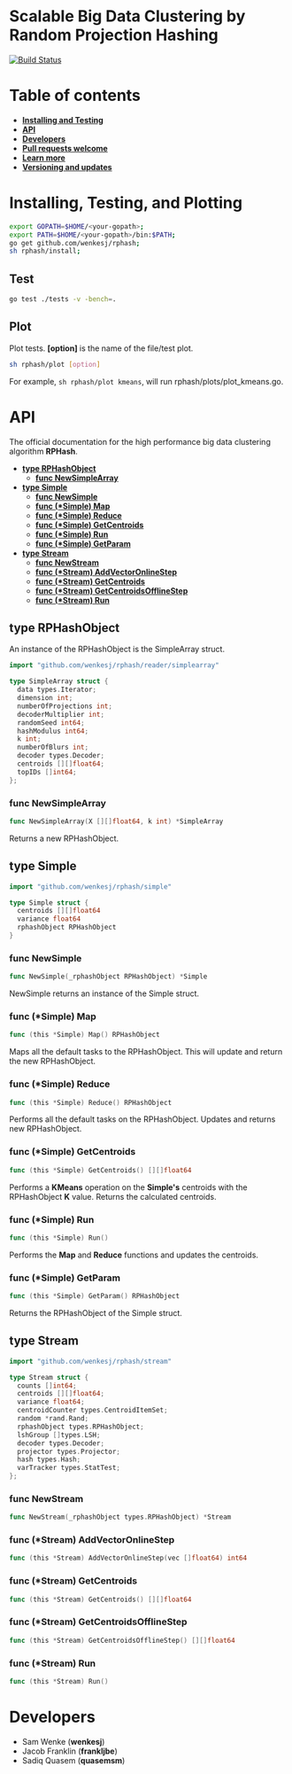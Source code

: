 # Scalable Big Data Clustering by Random Projection Hashing #
[![Build Status](https://travis-ci.org/wenkesj/rphash.svg)](https://travis-ci.org/wenkesj/rphash)

# Table of contents #
+ **[Installing and Testing](https://github.com/wenkesj/rphash#installing-and-testing)**
+ **[API](https://github.com/wenkesj/rphash#api)**
+ **[Developers](https://github.com/wenkesj/rphash#developers)**
+ **[Pull requests welcome](https://github.com/wenkesj/rphash/blob/master/TODO.md)**
+ **[Learn more](https://github.com/wenkesj/rphash/blob/master/REFERENCES.md)**
+ **[Versioning and updates](https://github.com/wenkesj/rphash/blob/master/CHANGELOG.md)**

# Installing, Testing, and Plotting #
```sh
export GOPATH=$HOME/<your-gopath>;
export PATH=$HOME/<your-gopath>/bin:$PATH;
go get github.com/wenkesj/rphash;
sh rphash/install;
```

## Test ##
```sh
go test ./tests -v -bench=.
```

## Plot ##
Plot tests. **[option]** is the name of the file/test plot.
```sh
sh rphash/plot [option]
```

For example, `sh rphash/plot kmeans`, will run rphash/plots/plot_kmeans.go.

# API #
The official documentation for the high performance big data clustering algorithm **RPHash**.

+ **[type RPHashObject](https://github.com/wenkesj/rphash#type-rphashobject)**
  + **[func NewSimpleArray](https://github.com/wenkesj/rphash#func-newsimplearray)**
+ **[type Simple](https://github.com/wenkesj/rphash#simple)**
  + **[func NewSimple](https://github.com/wenkesj/rphash#func-newsimple)**
  + **[func (\*Simple) Map](https://github.com/wenkesj/rphash)**
  + **[func (\*Simple) Reduce](https://github.com/wenkesj/rphash)**
  + **[func (\*Simple) GetCentroids](https://github.com/wenkesj/rphash)**
  + **[func (\*Simple) Run](https://github.com/wenkesj/rphash)**
  + **[func (\*Simple) GetParam](https://github.com/wenkesj/rphash)**
+ **[type Stream](https://github.com/wenkesj/rphash#stream)**
  + **[func NewStream](https://github.com/wenkesj/rphash#newstream)**
  + **[func (\*Stream) AddVectorOnlineStep](https://github.com/wenkesj/rphash)**
  + **[func (\*Stream) GetCentroids](https://github.com/wenkesj/rphash)**
  + **[func (\*Stream) GetCentroidsOfflineStep](https://github.com/wenkesj/rphash)**
  + **[func (\*Stream) Run](https://github.com/wenkesj/rphash)**

## type RPHashObject ##
An instance of the RPHashObject is the SimpleArray struct.

```go
import "github.com/wenkesj/rphash/reader/simplearray"
```

```go
type SimpleArray struct {
  data types.Iterator;
  dimension int;
  numberOfProjections int;
  decoderMultiplier int;
  randomSeed int64;
  hashModulus int64;
  k int;
  numberOfBlurs int;
  decoder types.Decoder;
  centroids [][]float64;
  topIDs []int64;
};
```

### func NewSimpleArray ###
```go
func NewSimpleArray(X [][]float64, k int) *SimpleArray
```

Returns a new RPHashObject.

## type Simple ##
```go
import "github.com/wenkesj/rphash/simple"
```

```go
type Simple struct {
  centroids [][]float64
  variance float64
  rphashObject RPHashObject
}
```

### func NewSimple ###
```go
func NewSimple(_rphashObject RPHashObject) *Simple
```

NewSimple returns an instance of the Simple struct.

### func (\*Simple) Map ###
```go
func (this *Simple) Map() RPHashObject
```

Maps all the default tasks to the RPHashObject. This will update and return the new RPHashObject.

### func (\*Simple) Reduce ###
```go
func (this *Simple) Reduce() RPHashObject
```

Performs all the default tasks on the RPHashObject. Updates and returns new RPHashObject.

### func (\*Simple) GetCentroids ###
```go
func (this *Simple) GetCentroids() [][]float64
```

Performs a **KMeans** operation on the **Simple's** centroids with the RPHashObject **K** value. Returns the calculated centroids.

### func (\*Simple) Run ###
```go
func (this *Simple) Run()
```

Performs the **Map** and **Reduce** functions and updates the centroids.

### func (\*Simple) GetParam ###
```go
func (this *Simple) GetParam() RPHashObject
```

Returns the RPHashObject of the Simple struct.

## type Stream ##
```go
import "github.com/wenkesj/rphash/stream"
```

```go
type Stream struct {
  counts []int64;
  centroids [][]float64;
  variance float64;
  centroidCounter types.CentroidItemSet;
  random *rand.Rand;
  rphashObject types.RPHashObject;
  lshGroup []types.LSH;
  decoder types.Decoder;
  projector types.Projector;
  hash types.Hash;
  varTracker types.StatTest;
};

```
### func NewStream ###
```go
func NewStream(_rphashObject types.RPHashObject) *Stream
```

### func (\*Stream) AddVectorOnlineStep ###
```go
func (this *Stream) AddVectorOnlineStep(vec []float64) int64
```

### func (\*Stream) GetCentroids ###
```go
func (this *Stream) GetCentroids() [][]float64
```

### func (\*Stream) GetCentroidsOfflineStep ###
```go
func (this *Stream) GetCentroidsOfflineStep() [][]float64
```

### func (\*Stream) Run ###
```go
func (this *Stream) Run()
```

# Developers #
+ Sam Wenke (**wenkesj**)
+ Jacob Franklin (**frankljbe**)
+ Sadiq Quasem (**quasemsm**)
